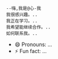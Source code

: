     --嗨,我是@心-我
    我很感兴趣。..
    我正在学习。..
    我希望能继续合作。..
    如何联系我。..
   - 😄 Pronouns: ...
  - ⚡ Fun fact: ...

<!---
"心I"/"心I"是一个特别的数码相机存储库,因为它的"可读性"(这个文件)出现在你的GUUUB档案中。
您可以点击预览链接查看您的更改。
--->
